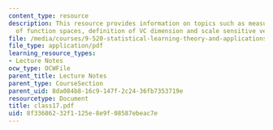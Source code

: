 ```yaml
---
content_type: resource
description: This resource provides information on topics such as measuring the complexity
  of function spaces, definition of VC dimension and scale sensitive versions.
file: /media/courses/9-520-statistical-learning-theory-and-applications-spring-2006/8f33686232f1125e8e9f08587ebeac7e_class17.pdf
file_type: application/pdf
learning_resource_types:
- Lecture Notes
ocw_type: OCWFile
parent_title: Lecture Notes
parent_type: CourseSection
parent_uid: 8da084b8-16c9-147f-2c24-36fb7353719e
resourcetype: Document
title: class17.pdf
uid: 8f336862-32f1-125e-8e9f-08587ebeac7e
---
```

